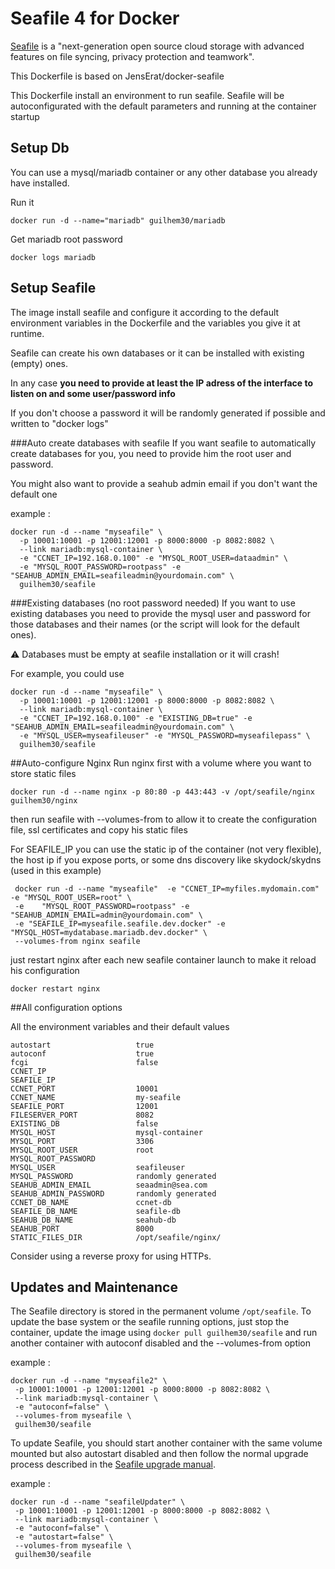 # Seafile 4 for Docker

[Seafile](http://www.seafile.com/) is a "next-generation open source cloud storage
with advanced features on file syncing, privacy protection and teamwork".

This Dockerfile is based on JensErat/docker-seafile

This Dockerfile install an environment to run seafile.
Seafile will be autoconfigurated with the default parameters and running at the container startup

## Setup Db
You can use a mysql/mariadb container or any other database you already have installed.

Run it

    docker run -d --name="mariadb" guilhem30/mariadb

Get mariadb root password

    docker logs mariadb 

## Setup Seafile

The image install seafile and configure it according to the default environment variables in the Dockerfile and the variables you give it at runtime. 

Seafile can create his own databases or it can be installed with existing (empty) ones.

In any case **you need to provide at least the IP adress of the interface to listen on and some user/password info**

If you don't choose a password it will be randomly generated if possible and written to "docker logs"

###Auto create databases with seafile
If you want seafile to automatically create databases for you, you need to provide him the root user and password.

You might also want to provide a seahub admin email if you don't want the default one

example :

    docker run -d --name "myseafile" \
      -p 10001:10001 -p 12001:12001 -p 8000:8000 -p 8082:8082 \
      --link mariadb:mysql-container \
      -e "CCNET_IP=192.168.0.100" -e "MYSQL_ROOT_USER=dataadmin" \ 
      -e "MYSQL_ROOT_PASSWORD=rootpass" -e "SEAHUB_ADMIN_EMAIL=seafileadmin@yourdomain.com" \
      guilhem30/seafile 
      

###Existing databases (no root password needed)
If you want to use existing databases you need to provide the mysql user and password for those databases and their names (or the script will look for the default ones).

:warning: Databases must be empty at seafile installation or it will crash!

For example, you could use

    docker run -d --name "myseafile" \
      -p 10001:10001 -p 12001:12001 -p 8000:8000 -p 8082:8082 \
      --link mariadb:mysql-container \
      -e "CCNET_IP=192.168.0.100" -e "EXISTING_DB=true" -e "SEAHUB_ADMIN_EMAIL=seafileadmin@yourdomain.com" \
      -e "MYSQL_USER=myseafileuser" -e "MYSQL_PASSWORD=myseafilepass" \
      guilhem30/seafile   
      
##Auto-configure Nginx
Run nginx first with a volume where you want to store static files

    docker run -d --name nginx -p 80:80 -p 443:443 -v /opt/seafile/nginx guilhem30/nginx
    
then run seafile with --volumes-from to allow it to create the configuration file, ssl certificates and copy his static files

For SEAFILE_IP you can use the static ip of the container (not very flexible), the host ip if you expose ports, or some dns discovery like skydock/skydns (used in this example)

     docker run -d --name "myseafile"  -e "CCNET_IP=myfiles.mydomain.com" -e "MYSQL_ROOT_USER=root" \
     -e    "MYSQL_ROOT_PASSWORD=rootpass" -e "SEAHUB_ADMIN_EMAIL=admin@yourdomain.com" \
     -e "SEAFILE_IP=myseafile.seafile.dev.docker" -e "MYSQL_HOST=mydatabase.mariadb.dev.docker" \
     --volumes-from nginx seafile

just restart nginx after each new seafile container launch to make it reload his configuration

    docker restart nginx
    
##All configuration options      

All the environment variables and their default values

    autostart					true
    autoconf					true
    fcgi						false
    CCNET_IP
    SEAFILE_IP
    CCNET_PORT					10001
    CCNET_NAME 			    	my-seafile
    SEAFILE_PORT				12001
    FILESERVER_PORT			    8082
    EXISTING_DB 				false
    MYSQL_HOST 		    		mysql-container
    MYSQL_PORT 			    	3306
    MYSQL_ROOT_USER 			root
    MYSQL_ROOT_PASSWORD
    MYSQL_USER 			    	seafileuser
    MYSQL_PASSWORD 		    	randomly generated
    SEAHUB_ADMIN_EMAIL 	    	seaadmin@sea.com
    SEAHUB_ADMIN_PASSWORD   	randomly generated
    CCNET_DB_NAME 		    	ccnet-db
    SEAFILE_DB_NAME 			seafile-db
    SEAHUB_DB_NAME		    	seahub-db
    SEAHUB_PORT 				8000
    STATIC_FILES_DIR            /opt/seafile/nginx/

Consider using a reverse proxy for using HTTPs.


## Updates and Maintenance

The Seafile directory is stored in the permanent volume `/opt/seafile`. To update the base system or the seafile running options, just stop the container, update the image using `docker pull guilhem30/seafile` and run another container with autoconf disabled and the --volumes-from option

example :

    docker run -d --name "myseafile2" \
     -p 10001:10001 -p 12001:12001 -p 8000:8000 -p 8082:8082 \
     --link mariadb:mysql-container \ 
     -e "autoconf=false" \
     --volumes-from myseafile \
     guilhem30/seafile   

To update Seafile, you should start another container with the same volume mounted but also autostart disabled and then follow the normal upgrade process described in the [Seafile upgrade manual](http://manual.seafile.com/deploy/upgrade.html). 

example :

    docker run -d --name "seafileUpdater" \
     -p 10001:10001 -p 12001:12001 -p 8000:8000 -p 8082:8082 \
     --link mariadb:mysql-container \ 
     -e "autoconf=false" \
     -e "autostart=false" \
     --volumes-from myseafile \
     guilhem30/seafile   
